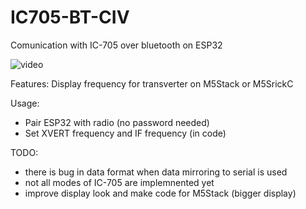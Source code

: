 # IC705-BT-CIV
Comunication with IC-705 over bluetooth on ESP32

![video](lhttp://radio.ok1cdj.com/ic705-m5stickc.gif)

Features: Display frequency for transverter on M5Stack or M5SrickC

Usage:	
* Pair ESP32 with radio (no password needed) 
* Set XVERT frequency and IF frequency (in code)
	

TODO: 
* there is bug in data format when data mirroring to serial is used
* not all modes of IC-705 are implemnented yet
* improve display look and make code for M5Stack (bigger display)
